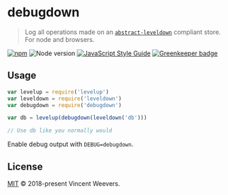 # debugdown

> Log all operations made on an [`abstract-leveldown`](https://github.com/Level/abstract-leveldown) compliant store. For node and browsers.

[![npm](https://img.shields.io/npm/v/debugdown.svg)](https://www.npmjs.com/package/debugdown)
![Node version](https://img.shields.io/node/v/debugdown.svg)
[![JavaScript Style Guide](https://img.shields.io/badge/code_style-standard-brightgreen.svg)](https://standardjs.com) [![Greenkeeper badge](https://badges.greenkeeper.io/vweevers/debugdown.svg)](https://greenkeeper.io/)

## Usage

```js
var levelup = require('levelup')
var leveldown = require('leveldown')
var debugdown = require('debugdown')

var db = levelup(debugdown(leveldown('db')))

// Use db like you normally would
```

Enable debug output with `DEBUG=debugdown`.

## License

[MIT](LICENSE.md) &copy; 2018-present Vincent Weevers.

